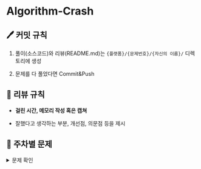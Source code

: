 # Algorithm-Crash

## 🖊 커밋 규칙
1. 풀이(소스코드)와 리뷰(README.md)는 `{플랫폼}/{문제번호}/{자신의 이름}/` 디렉토리에 생성

2. 문제를 다 풀었다면 Commit&Push

## 📌 리뷰 규칙
- **걸린 시간, 메모리 작성 혹은 캡쳐**

- 잘했다고 생각하는 부분, 개선점, 의문점 등을 제시

## 📝 주차별 문제
<details><summary>문제 확인</summary>

|주차|1|2|3|4|
|:---:|:---:|:---:|:---:|:---:|
|**1주차**<br> (07.24 ~ 07.28)|[괄호 추가하기](https://www.acmicpc.net/problem/16637)|[파이프 옮기기](https://www.acmicpc.net/problem/17070)||
|**2주차**<br>BFS/DFS<br> (07.29 ~ 08.04)|[단지번호붙이기](https://www.acmicpc.net/problem/2667)|[적록색약](https://www.acmicpc.net/problem/10026)|[연산자 끼워넣기](https://www.acmicpc.net/problem/14888)|[빙산](https://www.acmicpc.net/problem/2573)||
|**3주차**<br>Backtracking<br> (08.05 ~ 08.11)|[N과 M (6)](https://www.acmicpc.net/problem/15655)|[부분수열의 합](https://www.acmicpc.net/problem/1182)|[신기한 소수](https://www.acmicpc.net/problem/2023)|[N-Queen](https://www.acmicpc.net/problem/9663)||
|**4주차**<br>Graph<br> (08.12 ~ 08.18)|[이분 그래프](https://www.acmicpc.net/problem/1707)|[줄 세우기](https://www.acmicpc.net/problem/2252)|[스타트와 링크](https://www.acmicpc.net/problem/14889)|[치킨 배달](https://www.acmicpc.net/problem/15686)||
|**5주차**<br>Implementation<br> (08.19 ~ 08.25)|[2048(Easy)](https://www.acmicpc.net/problem/12100)|[아기 상어](https://www.acmicpc.net/problem/16236)|[상어 초등학교](https://www.acmicpc.net/problem/21608)|[로봇 청소기](https://www.acmicpc.net/problem/14503)||
|**6주차**<br>Two-pointer<br> (08.26 ~ 09.01)|[회전 초밥](https://www.acmicpc.net/problem/2531)|[두 용액](https://www.acmicpc.net/problem/2470)||
|**7주차**<br>Binary Search<br> (09.02 ~ 09.15)|[나무 자르기](https://www.acmicpc.net/problem/2805)|[입국 심사](https://www.acmicpc.net/problem/3079)|[양궁대회](https://school.programmers.co.kr/learn/courses/30/lessons/92342)||
|**8주차**<br>KAKAO 2022<br> (09.02 ~ 09.15)|[두 큐 합 같게](https://school.programmers.co.kr/learn/courses/30/lessons/118667)|[k진수에서 소수 개수 구하기](https://school.programmers.co.kr/learn/courses/30/lessons/92335)|[양과 늑대](https://school.programmers.co.kr/learn/courses/30/lessons/92343)||
|**9주차**<br>KAKAO<br> (09.16 ~ 09.22)|[주차 요금 계산](https://school.programmers.co.kr/learn/courses/30/lessons/92341)|[등산코스 정하기](https://school.programmers.co.kr/learn/courses/30/lessons/118669)|[합승 택시 요금](https://school.programmers.co.kr/learn/courses/30/lessons/72413)|[징검다리 건너기](https://school.programmers.co.kr/learn/courses/30/lessons/64062)||
|**10주차**<br>Bruteforcing<br> (09.23 ~ 09.29)|[게리맨더링](https://www.acmicpc.net/problem/17471)|[보물섬](https://www.acmicpc.net/problem/2589)|[감시](https://www.acmicpc.net/problem/15683)|[퇴사](https://www.acmicpc.net/problem/14501)||
|**11주차**<br>Simulation<br> (09.30 ~ 10.06)|[게리맨더링 2](https://www.acmicpc.net/problem/17779)|[마법사 상어와 파이어볼](https://www.acmicpc.net/problem/20056)|[마법사 상어와 토네이도](https://www.acmicpc.net/problem/20057)|[마법사 상어와 파이어스톰](https://www.acmicpc.net/problem/20058)||
</details>
